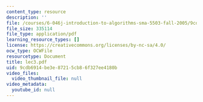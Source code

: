 ```yaml
---
content_type: resource
description: ''
file: /courses/6-046j-introduction-to-algorithms-sma-5503-fall-2005/9cdb6914be3e87215cb86f327ee4180b_lec3.pdf
file_size: 335114
file_type: application/pdf
learning_resource_types: []
license: https://creativecommons.org/licenses/by-nc-sa/4.0/
ocw_type: OCWFile
resourcetype: Document
title: lec3.pdf
uid: 9cdb6914-be3e-8721-5cb8-6f327ee4180b
video_files:
  video_thumbnail_file: null
video_metadata:
  youtube_id: null
---
```

